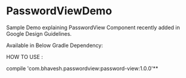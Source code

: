 # PasswordViewDemo
Sample Demo explaining PasswordView Component recently added in Google Design Guidelines.

Available in Below Gradle Dependency:

HOW TO USE :

compile 'com.bhavesh.passwordview:password-view:1.0.0'**
